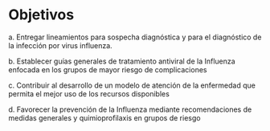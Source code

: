 Objetivos
=========

a.  Entregar lineamientos para sospecha diagnóstica y para el diagnóstico de la infección por virus influenza. 

b.  Establecer guías generales de tratamiento antiviral de la Influenza enfocada en los grupos de mayor riesgo de complicaciones 

c.  Contribuir al desarrollo de un modelo de atención de la enfermedad que permita el mejor uso de los recursos disponibles 

d.  Favorecer la prevención de la Influenza mediante recomendaciones de medidas generales y quimioprofilaxis en grupos de riesgo
